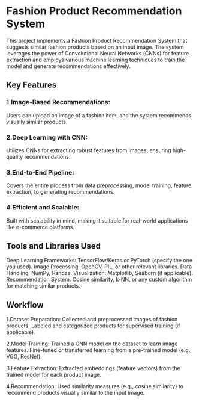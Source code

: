 
# Fashion Product Recommendation System
This project implements a Fashion Product Recommendation System that suggests similar fashion products based on an input image. The system leverages the power of Convolutional Neural Networks (CNNs) for feature extraction and employs various machine learning techniques to train the model and generate recommendations effectively.

## Key Features
### 1.Image-Based Recommendations:
Users can upload an image of a fashion item, and the system recommends visually similar products.
### 2.Deep Learning with CNN: 
Utilizes CNNs for extracting robust features from images, ensuring high-quality recommendations.
### 3.End-to-End Pipeline: 
Covers the entire process from data preprocessing, model training, feature extraction, to generating recommendations.
### 4.Efficient and Scalable:
Built with scalability in mind, making it suitable for real-world applications like e-commerce platforms.
## Tools and Libraries Used
Deep Learning Frameworks: TensorFlow/Keras or PyTorch (specify the one you used).
Image Processing: OpenCV, PIL, or other relevant libraries.
Data Handling: NumPy, Pandas.
Visualization: Matplotlib, Seaborn (if applicable).
Recommendation System: Cosine similarity, k-NN, or any custom algorithm for matching similar products.
## Workflow
1.Dataset Preparation:
Collected and preprocessed images of fashion products.
Labeled and categorized products for supervised training (if applicable). 

2.Model Training:
Trained a CNN model on the dataset to learn image features.
Fine-tuned or transferred learning from a pre-trained model (e.g., VGG, ResNet). 

3.Feature Extraction:
Extracted embeddings (feature vectors) from the trained model for each product image. 

4.Recommendation:
Used similarity measures (e.g., cosine similarity) to recommend products visually similar to the input image.

